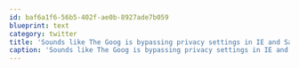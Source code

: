 ```yaml
---
id: baf6a1f6-56b5-402f-ae0b-8927ade7b059
blueprint: text
category: twitter
title: 'Sounds like The Goog is bypassing privacy settings in IE and Safari. Not cool. ow.ly/9bn9Y'
caption: 'Sounds like The Goog is bypassing privacy settings in IE and Safari. Not cool. <a href="http://ow.ly/9bn9Y" title="http://ow.ly/9bn9Y" class="link link_untco">ow.ly/9bn9Y</a>'
---
```

